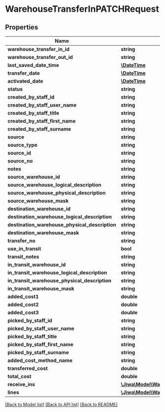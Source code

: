 # WarehouseTransferInPATCHRequest

## Properties
Name | Type | Description | Notes
------------ | ------------- | ------------- | -------------
**warehouse_transfer_in_id** | **string** |  | [optional] 
**warehouse_transfer_out_id** | **string** |  | [optional] 
**last_saved_date_time** | [**\DateTime**](\DateTime.md) |  | [optional] 
**transfer_date** | [**\DateTime**](\DateTime.md) |  | [optional] 
**activated_date** | [**\DateTime**](\DateTime.md) |  | [optional] 
**status** | **string** |  | [optional] 
**created_by_staff_id** | **string** |  | [optional] 
**created_by_staff_user_name** | **string** |  | [optional] 
**created_by_staff_title** | **string** |  | [optional] 
**created_by_staff_first_name** | **string** |  | [optional] 
**created_by_staff_surname** | **string** |  | [optional] 
**source** | **string** |  | [optional] 
**source_type** | **string** |  | [optional] 
**source_id** | **string** |  | [optional] 
**source_no** | **string** |  | [optional] 
**notes** | **string** |  | [optional] 
**source_warehouse_id** | **string** |  | [optional] 
**source_warehouse_logical_description** | **string** |  | [optional] 
**source_warehouse_physical_description** | **string** |  | [optional] 
**source_warehouse_mask** | **string** |  | [optional] 
**destination_warehouse_id** | **string** |  | [optional] 
**destination_warehouse_logical_description** | **string** |  | [optional] 
**destination_warehouse_physical_description** | **string** |  | [optional] 
**destination_warehouse_mask** | **string** |  | [optional] 
**transfer_no** | **string** |  | [optional] 
**use_in_transit** | **bool** |  | [optional] 
**transit_notes** | **string** |  | [optional] 
**in_transit_warehouse_id** | **string** |  | [optional] 
**in_transit_warehouse_logical_description** | **string** |  | [optional] 
**in_transit_warehouse_physical_description** | **string** |  | [optional] 
**in_transit_warehouse_mask** | **string** |  | [optional] 
**added_cost1** | **double** |  | [optional] 
**added_cost2** | **double** |  | [optional] 
**added_cost3** | **double** |  | [optional] 
**picked_by_staff_id** | **string** |  | [optional] 
**picked_by_staff_user_name** | **string** |  | [optional] 
**picked_by_staff_title** | **string** |  | [optional] 
**picked_by_staff_first_name** | **string** |  | [optional] 
**picked_by_staff_surname** | **string** |  | [optional] 
**added_cost_method_name** | **string** |  | [optional] 
**transferred_cost** | **double** |  | [optional] 
**total_cost** | **double** |  | [optional] 
**receive_ins** | [**\Jiwa\Model\WarehouseTransferInReceiveIn[]**](WarehouseTransferInReceiveIn.md) |  | [optional] 
**lines** | [**\Jiwa\Model\WarehouseTransferInLine[]**](WarehouseTransferInLine.md) |  | [optional] 

[[Back to Model list]](../README.md#documentation-for-models) [[Back to API list]](../README.md#documentation-for-api-endpoints) [[Back to README]](../README.md)



